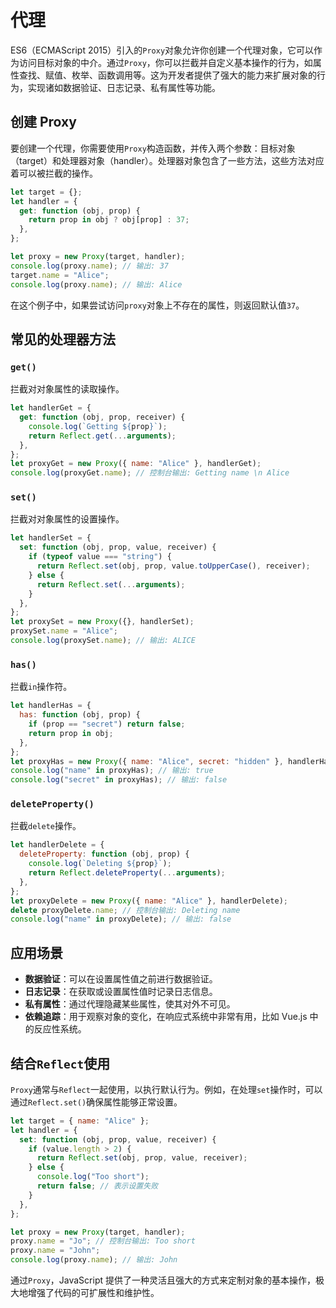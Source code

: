 # 代理

ES6（ECMAScript 2015）引入的`Proxy`对象允许你创建一个代理对象，它可以作为访问目标对象的中介。通过`Proxy`，你可以拦截并自定义基本操作的行为，如属性查找、赋值、枚举、函数调用等。这为开发者提供了强大的能力来扩展对象的行为，实现诸如数据验证、日志记录、私有属性等功能。

## 创建 Proxy

要创建一个代理，你需要使用`Proxy`构造函数，并传入两个参数：目标对象（target）和处理器对象（handler）。处理器对象包含了一些方法，这些方法对应着可以被拦截的操作。

```javascript
let target = {};
let handler = {
  get: function (obj, prop) {
    return prop in obj ? obj[prop] : 37;
  },
};

let proxy = new Proxy(target, handler);
console.log(proxy.name); // 输出: 37
target.name = "Alice";
console.log(proxy.name); // 输出: Alice
```

在这个例子中，如果尝试访问`proxy`对象上不存在的属性，则返回默认值`37`。

## 常见的处理器方法

### `get()`

拦截对对象属性的读取操作。

```javascript
let handlerGet = {
  get: function (obj, prop, receiver) {
    console.log(`Getting ${prop}`);
    return Reflect.get(...arguments);
  },
};
let proxyGet = new Proxy({ name: "Alice" }, handlerGet);
console.log(proxyGet.name); // 控制台输出: Getting name \n Alice
```

### `set()`

拦截对对象属性的设置操作。

```javascript
let handlerSet = {
  set: function (obj, prop, value, receiver) {
    if (typeof value === "string") {
      return Reflect.set(obj, prop, value.toUpperCase(), receiver);
    } else {
      return Reflect.set(...arguments);
    }
  },
};
let proxySet = new Proxy({}, handlerSet);
proxySet.name = "Alice";
console.log(proxySet.name); // 输出: ALICE
```

### `has()`

拦截`in`操作符。

```javascript
let handlerHas = {
  has: function (obj, prop) {
    if (prop == "secret") return false;
    return prop in obj;
  },
};
let proxyHas = new Proxy({ name: "Alice", secret: "hidden" }, handlerHas);
console.log("name" in proxyHas); // 输出: true
console.log("secret" in proxyHas); // 输出: false
```

### `deleteProperty()`

拦截`delete`操作。

```javascript
let handlerDelete = {
  deleteProperty: function (obj, prop) {
    console.log(`Deleting ${prop}`);
    return Reflect.deleteProperty(...arguments);
  },
};
let proxyDelete = new Proxy({ name: "Alice" }, handlerDelete);
delete proxyDelete.name; // 控制台输出: Deleting name
console.log("name" in proxyDelete); // 输出: false
```

## 应用场景

- **数据验证**：可以在设置属性值之前进行数据验证。
- **日志记录**：在获取或设置属性值时记录日志信息。
- **私有属性**：通过代理隐藏某些属性，使其对外不可见。
- **依赖追踪**：用于观察对象的变化，在响应式系统中非常有用，比如 Vue.js 中的反应性系统。

## 结合`Reflect`使用

`Proxy`通常与`Reflect`一起使用，以执行默认行为。例如，在处理`set`操作时，可以通过`Reflect.set()`确保属性能够正常设置。

```javascript
let target = { name: "Alice" };
let handler = {
  set: function (obj, prop, value, receiver) {
    if (value.length > 2) {
      return Reflect.set(obj, prop, value, receiver);
    } else {
      console.log("Too short");
      return false; // 表示设置失败
    }
  },
};

let proxy = new Proxy(target, handler);
proxy.name = "Jo"; // 控制台输出: Too short
proxy.name = "John";
console.log(proxy.name); // 输出: John
```

通过`Proxy`，JavaScript 提供了一种灵活且强大的方式来定制对象的基本操作，极大地增强了代码的可扩展性和维护性。
